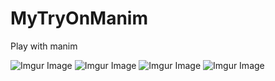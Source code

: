 # MyTryOnManim
Play with manim

![Imgur Image](https://i.imgur.com/QU531cz.gif)
![Imgur Image](https://i.imgur.com/SU85tjE.gif)
![Imgur Image](https://i.imgur.com/xg8idk4.gif)
![Imgur Image](https://i.imgur.com/DXXIhC5.gif)
